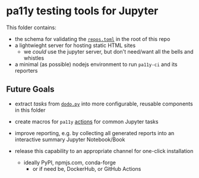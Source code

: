 # pa11y testing tools for Jupyter

This folder contains:

- the schema for validating the [`repos.toml`](../repos.toml) in the root of this repo
- a lightwieght server for hosting static HTML sites
  - we _could_ use the jupyter server, but don't need/want all the bells and whistles
- a minimal (as possible) nodejs environment to run `pa11y-ci` and its reporters

## Future Goals

- extract _tasks_ from [`dodo.py`](../dodo.py) into more configurable, reusable
  components in this folder

- create macros for `pa11y` [actions] for common Jupyter tasks

- improve reporting, e.g. by collecting all generated reports into an interactive
  summary Jupyter Notebook/Book

- release this capability to an appropriate channel for one-click installation
  - ideally PyPI, npmjs.com, conda-forge
    - or if need be, DockerHub, or GitHub Actions

[actions]: https://github.com/pa11y/pa11y#actions

